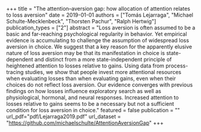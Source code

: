 +++
title = "The attention–aversion gap: how allocation of attention relates to loss aversion"
date = 2019-01-01
authors = ["Tomás Lejarraga", "Michael Schulte-Mecklenbeck", "Thorsten Pachur", "Ralph Hertwig"]
publication_types = ["2"]
abstract = "Loss aversion is often assumed to be a basic and far-reaching psychological regularity in behavior. Yet empirical evidence is accumulating to challenge the assumption of widespread loss aversion in choice. We suggest that a key reason for the apparently elusive nature of loss aversion may be that its manifestation in choice is state-dependent and distinct from a more state-independent principle of heightened attention to losses relative to gains. Using data from process-tracing studies, we show that people invest more attentional resources when evaluating losses than when evaluating gains, even when their choices do not reflect loss aversion. Our evidence converges with previous findings on how losses influence exploratory search as well as physiological, hormonal, and neural responses. Increased attention to losses relative to gains seems to be a necessary but not a sufficient condition for loss aversion in choice."
featured = false
publication = ""
url_pdf="pdf/Lejarraga2019.pdf"
url_dataset = "https://github.com/michaelschulte/AttentionAversionGap"
+++

